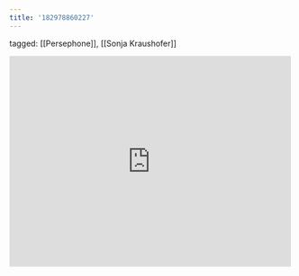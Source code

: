 ```yaml
---
title: '182978860227'
---
```

tagged: [[Persephone]], [[Sonja Kraushofer]]
<iframe allow="accelerometer; autoplay; clipboard-write; encrypted-media; gyroscope; picture-in-picture" allowfullscreen="" frameborder="0" height="375" id="youtube_iframe" src="https://www.youtube.com/embed/xcghjWifz74?feature=oembed&amp;enablejsapi=1&amp;origin=https://safe.txmblr.com&amp;wmode=opaque" width="500"></iframe>